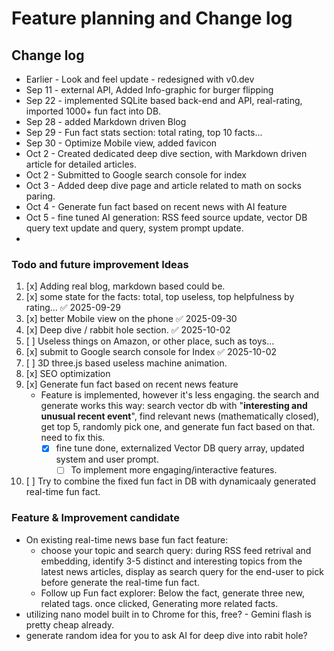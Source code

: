 # Feature planning and Change log

## Change log

- Earlier - Look and feel update - redesigned with v0.dev
- Sep 11 - external API, Added Info-graphic for burger flipping
- Sep 22 - implemented SQLite based back-end and API, real-rating, imported 1000+ fun fact into DB.
- Sep 28 - added Markdown driven Blog
- Sep 29 - Fun fact stats section: total rating, top 10 facts...
- Sep 30 - Optimize Mobile view, added favicon
- Oct 2 - Created dedicated deep dive section, with Markdown driven article for detailed articles.
- Oct 2 - Submitted to Google search console for index
- Oct 3 - Added deep dive page and article related to math on socks paring.
- Oct 4 - Generate fun fact based on recent news with AI feature
- Oct 5 - fine tuned AI generation: RSS feed source update, vector DB query text update and query, system prompt update.
-

### Todo and future improvement Ideas

1. [x] Adding real blog, markdown based could be.
2. [x] some state for the facts: total, top useless, top helpfulness by rating... ✅ 2025-09-29
3. [x] better Mobile view on the phone ✅ 2025-09-30
4. [x] Deep dive / rabbit hole section. ✅ 2025-10-02
5. [ ] Useless things on Amazon, or other place, such as toys...
6. [x] submit to Google search console for Index ✅ 2025-10-02
7. [ ] 3D three.js based useless machine animation.
8. [x] SEO optimization
9. [x] Generate fun fact based on recent news feature
   - Feature is implemented, however it's less engaging. the search and generate works this way: search vector db with "**interesting and unusual recent event**", find relevant news (mathematically closed), get top 5, randomly pick one, and generate fun fact based on that. need to fix this.
     - [x] fine tune done, externalized Vector DB query array, updated system and user prompt.
       - [ ] To implement more engaging/interactive features.
10. [ ] Try to combine the fixed fun fact in DB with dynamicaaly generated real-time fun fact.

### Feature & Improvement candidate

- On existing real-time news base fun fact feature:
  - choose your topic and search query: during RSS feed retrival and embedding, identify 3-5 distinct and interesting topics from the latest news articles, display as search query for the end-user to pick before generate the real-time fun fact.
  - Follow up Fun fact explorer: Below the fact, generate three new, related tags. once clicked, Generating more related facts.
- utilizing nano model built in to Chrome for this, free? - Gemini flash is pretty cheap already.
- generate random idea for you to ask AI for deep dive into rabit hole?
